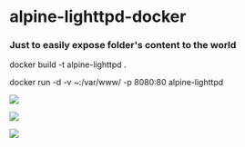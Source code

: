 # alpine-lighttpd-docker

### Just to easily expose folder's content to the world

docker build -t alpine-lighttpd .

docker run -d -v ~:/var/www/ -p 8080:80 alpine-lighttpd

[![](https://badge.imagelayers.io/smuellner/alpine-lighttpd.svg)](https://imagelayers.io/?images=smuellner/alpine-lighttpd 'Get your own badge on imagelayers.io')

[![](https://images.microbadger.com/badges/image/smuellner/alpine-lighttpd.svg)](http://microbadger.com/images/smuellner/alpine-lighttpd "Get your own image badge on microbadger.com")

[![](https://images.microbadger.com/badges/version/smuellner/alpine-lighttpd.svg)](http://microbadger.com/images/smuellner/alpine-lighttpd "Get your own version badge on microbadger.com")
